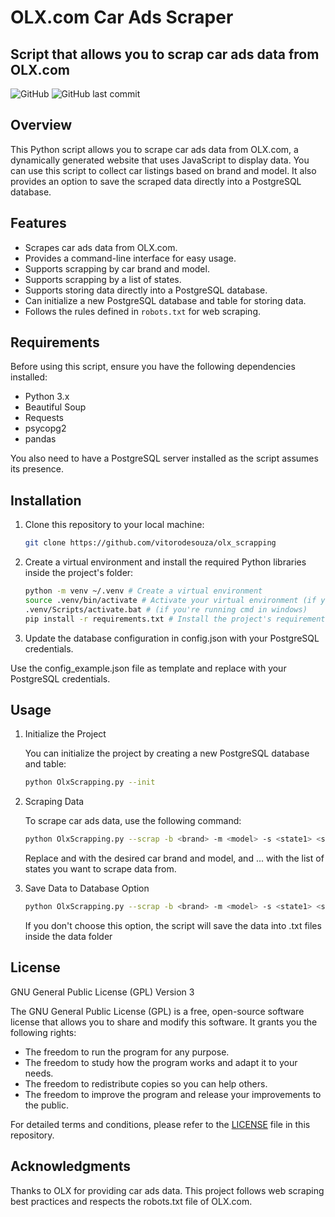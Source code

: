 # OLX.com Car Ads Scraper
## Script that allows you to scrap car ads data from OLX.com

![GitHub](https://img.shields.io/github/license/vitorodesouza/olx_scrapping)
![GitHub last commit](https://img.shields.io/github/last-commit/vitorodesouza/olx_scrapping)

## Overview

This Python script allows you to scrape car ads data from OLX.com, a dynamically generated website that uses JavaScript to display data. You can use this script to collect car listings based on brand and model. It also provides an option to save the scraped data directly into a PostgreSQL database.

## Features

- Scrapes car ads data from OLX.com.
- Provides a command-line interface for easy usage.
- Supports scrapping by car brand and model.
- Supports scrapping by a list of states.
- Supports storing data directly into a PostgreSQL database.
- Can initialize a new PostgreSQL database and table for storing data.
- Follows the rules defined in `robots.txt` for web scraping.

## Requirements

Before using this script, ensure you have the following dependencies installed:

- Python 3.x
- Beautiful Soup
- Requests
- psycopg2
- pandas

You also need to have a PostgreSQL server installed as the script assumes its presence.

## Installation

1. Clone this repository to your local machine:

   ```bash
   git clone https://github.com/vitorodesouza/olx_scrapping
   ```

2. Create a virtual environment and install the required Python libraries inside the project's folder:

    ```bash
    python -m venv ~/.venv # Create a virtual environment
    source .venv/bin/activate # Activate your virtual environment (if you're running linux)
    .venv/Scripts/activate.bat # (if you're running cmd in windows)
    pip install -r requirements.txt # Install the project's requirements
    ```

3. Update the database configuration in config.json with your PostgreSQL credentials.

Use the config_example.json file as template and replace with your PostgreSQL credentials.

## Usage

1. Initialize the Project

    You can initialize the project by creating a new PostgreSQL database and table:
    ```bash
    python OlxScrapping.py --init
    ```

2. Scraping Data

    To scrape car ads data, use the following command:

    ```bash
    python OlxScrapping.py --scrap -b <brand> -m <model> -s <state1> <state2> ...
    ```

    Replace <brand> and <model> with the desired car brand and model, and <state1> <state2> ... with the list of states you want to scrape data from.

3. Save Data to Database Option

    ```bash
    python OlxScrapping.py --scrap -b <brand> -m <model> -s <state1> <state2> ... -db
    ```

    If you don't choose this option, the script will save the data into .txt files inside the data folder

## License

GNU General Public License (GPL) Version 3

The GNU General Public License (GPL) is a free, open-source software license that allows you to share and modify this software. It grants you the following rights:

- The freedom to run the program for any purpose.
- The freedom to study how the program works and adapt it to your needs.
- The freedom to redistribute copies so you can help others.
- The freedom to improve the program and release your improvements to the public.

For detailed terms and conditions, please refer to the [LICENSE](LICENSE) file in this repository.

## Acknowledgments

Thanks to OLX for providing car ads data.
This project follows web scraping best practices and respects the robots.txt file of OLX.com.